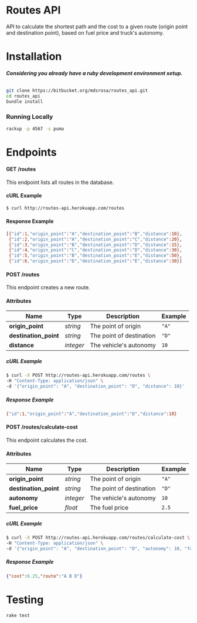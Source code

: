 # Routes API

API to calculate the shortest path and the cost to a given route (origin point and destination point), based on fuel price and truck's autonomy.

# Installation
###### **Considering you already have a ruby development environment setup.**

```bash
git clone https://bitbucket.org/mdsrosa/routes_api.git
cd routes_api
bundle install
```

### Running Locally
```bash
rackup -p 4567 -s puma
```

# Endpoints

#### GET /routes

This endpoint lists all routes in the database.

#### cURL Example

```bash
$ curl http://routes-api.herokuapp.com/routes
```
#### Response Example
```bash
[{"id":1,"origin_point":"A","destination_point":"B","distance":10},
 {"id":2,"origin_point":"A","destination_point":"C","distance":20},
 {"id":3,"origin_point":"B","destination_point":"D","distance":15},
 {"id":4,"origin_point":"C","destination_point":"D","distance":30},
 {"id":5,"origin_point":"B","destination_point":"E","distance":50},
 {"id":6,"origin_point":"D","destination_point":"E","distance":30}]
```

#### POST /routes
This endpoint creates a new route.

#### Attributes

Name            | Type | Description | Example
----------------|------|------------ |--------
**origin_point**| _string_ | The point of origin| `"A"`
**destination_point**| _string_ | The point of destination| `"D"`
**distance**| _integer_ |The vehicle's autonomy| `10`

##### cURL Example
```bash
$ curl -X POST http://routes-api.herokuapp.com/routes \
-H "Content-Type: application/json" \
-d '{"origin_point": "A", "destination_point": "D", "distance": 10}'
```

##### Response Example
```bash
{"id":1,"origin_point":"A","destination_point":"D","distance":10}
```

#### POST /routes/calculate-cost

This endpoint calculates the cost.

#### Attributes

Name            | Type | Description | Example
----------------|------|------------ |--------
**origin_point**| _string_ | The point of origin| `"A"`
**destination_point**| _string_ | The point of destination| `"D"`
**autonomy**| _integer_ |The vehicle's autonomy| `10`
**fuel_price**| _float_ |The fuel price|`2.5`

##### cURL Example
```bash
$ curl -X POST http://routes-api.herokuapp.com/routes/calculate-cost \
-H "Content-Type: application/json" \
-d '{"origin_point": "A", "destination_point": "D", "autonomy": 10, "fuel_price": 2.5}'
```
##### Response Example
```json
{"cost":6.25,"route":"A B D"}
```


# Testing
```bash
rake test
```